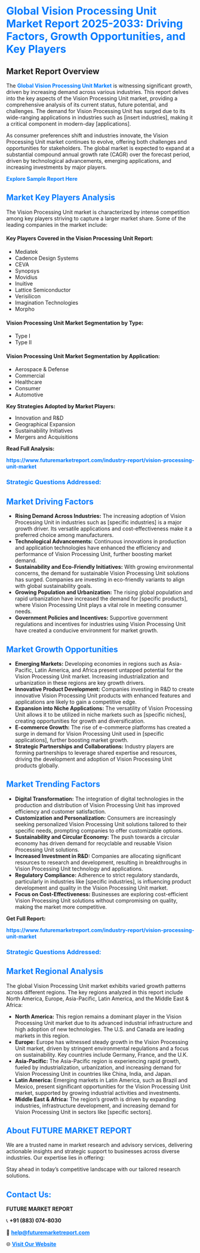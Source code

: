 <h1 style="color: #007BFF;">Global Vision Processing Unit Market Report 2025-2033: Driving Factors, Growth Opportunities, and Key Players</h1>

<section id="overview">
<h2>Market Report Overview</h2>
<p>The <a href="https://www.futuremarketreport.com/industry-report/vision-processing-unit-market" style="color: #007BFF; text-decoration: none;"><strong>Global Vision Processing Unit Market</strong></a> is witnessing significant growth, driven by increasing demand across various industries. This report delves into the key aspects of the Vision Processing Unit market, providing a comprehensive analysis of its current status, future potential, and challenges. The demand for Vision Processing Unit has surged due to its wide-ranging applications in industries such as [insert industries], making it a critical component in modern-day [applications].</p>
<p>As consumer preferences shift and industries innovate, the Vision Processing Unit market continues to evolve, offering both challenges and opportunities for stakeholders. The global market is expected to expand at a substantial compound annual growth rate (CAGR) over the forecast period, driven by technological advancements, emerging applications, and increasing investments by major players.</p>
</section>

<section id="overview">
<p><a href="https://www.futuremarketreport.com/request-sample/reportId=76112" style="color: #007BFF; text-decoration: none;"><strong>Explore Sample Report Here</strong></a></p>
</section>

<section id="key-players">
<h2 style="color: #007BFF;">Market Key Players Analysis</h2>
<p>The Vision Processing Unit market is characterized by intense competition among key players striving to capture a larger market share. Some of the leading companies in the market include:</p>
<h4>Key Players Covered in the Vision Processing Unit Report:</h4>
<ul><li>Mediatek</li><li>Cadence Design Systems</li><li>CEVA</li><li>Synopsys</li><li>Movidius</li><li>Inuitive</li><li>Lattice Semiconductor</li><li>Verisilicon</li><li>Imagination Technologies</li><li>Morpho</li></ul>
<h4>Vision Processing Unit Market Segmentation by Type:</h4>
<ul><li>Type I</li><li>Type II</li></ul>

<h4>Vision Processing Unit Market Segmentation by Application:</h4>
<ul><li>Aerospace &amp; Defense</li><li>Commercial</li><li>Healthcare</li><li>Consumer</li><li>Automotive</li></ul>
<p><strong>Key Strategies Adopted by Market Players:</strong></p>
<ul>
<li>Innovation and R&D</li>
<li>Geographical Expansion</li>
<li>Sustainability Initiatives</li>
<li>Mergers and Acquisitions</li>
</ul>
</section>

<section>
<p><strong>Read Full Analysis: </strong></p><a href="https://www.futuremarketreport.com/industry-report/vision-processing-unit-market" style="color: #007BFF; text-decoration: none;"><strong>https://www.futuremarketreport.com/industry-report/vision-processing-unit-market</strong></a>
<h3 style="color: #007BFF;">Strategic Questions Addressed:</h3>
</section>

<section id="driving-factors">
<h2 style="color: #007BFF;">Market Driving Factors</h2>
<ul>
<li><strong>Rising Demand Across Industries:</strong> The increasing adoption of Vision Processing Unit in industries such as [specific industries] is a major growth driver. Its versatile applications and cost-effectiveness make it a preferred choice among manufacturers.</li>
<li><strong>Technological Advancements:</strong> Continuous innovations in production and application technologies have enhanced the efficiency and performance of Vision Processing Unit, further boosting market demand.</li>
<li><strong>Sustainability and Eco-Friendly Initiatives:</strong> With growing environmental concerns, the demand for sustainable Vision Processing Unit solutions has surged. Companies are investing in eco-friendly variants to align with global sustainability goals.</li>
<li><strong>Growing Population and Urbanization:</strong> The rising global population and rapid urbanization have increased the demand for [specific products], where Vision Processing Unit plays a vital role in meeting consumer needs.</li>
<li><strong>Government Policies and Incentives:</strong> Supportive government regulations and incentives for industries using Vision Processing Unit have created a conducive environment for market growth.</li>
</ul>
</section>

<section id="growth-opportunities">
<h2 style="color: #007BFF;">Market Growth Opportunities</h2>
<ul>
<li><strong>Emerging Markets:</strong> Developing economies in regions such as Asia-Pacific, Latin America, and Africa present untapped potential for the Vision Processing Unit market. Increasing industrialization and urbanization in these regions are key growth drivers.</li>
<li><strong>Innovative Product Development:</strong> Companies investing in R&D to create innovative Vision Processing Unit products with enhanced features and applications are likely to gain a competitive edge.</li>
<li><strong>Expansion into Niche Applications:</strong> The versatility of Vision Processing Unit allows it to be utilized in niche markets such as [specific niches], creating opportunities for growth and diversification.</li>
<li><strong>E-commerce Growth:</strong> The rise of e-commerce platforms has created a surge in demand for Vision Processing Unit used in [specific applications], further boosting market growth.</li>
<li><strong>Strategic Partnerships and Collaborations:</strong> Industry players are forming partnerships to leverage shared expertise and resources, driving the development and adoption of Vision Processing Unit products globally.</li>
</ul>
</section>

<section id="trending-factors">
<h2 style="color: #007BFF;">Market Trending Factors</h2>
<ul>
<li><strong>Digital Transformation:</strong> The integration of digital technologies in the production and distribution of Vision Processing Unit has improved efficiency and customer satisfaction.</li>
<li><strong>Customization and Personalization:</strong> Consumers are increasingly seeking personalized Vision Processing Unit solutions tailored to their specific needs, prompting companies to offer customizable options.</li>
<li><strong>Sustainability and Circular Economy:</strong> The push towards a circular economy has driven demand for recyclable and reusable Vision Processing Unit solutions.</li>
<li><strong>Increased Investment in R&D:</strong> Companies are allocating significant resources to research and development, resulting in breakthroughs in Vision Processing Unit technology and applications.</li>
<li><strong>Regulatory Compliance:</strong> Adherence to strict regulatory standards, particularly in industries like [specific industries], is influencing product development and quality in the Vision Processing Unit market.</li>
<li><strong>Focus on Cost-Effectiveness:</strong> Businesses are exploring cost-efficient Vision Processing Unit solutions without compromising on quality, making the market more competitive.</li>
</ul>
</section>

<section>
<p><strong>Get Full Report: </strong></p><a href="https://www.futuremarketreport.com/industry-report/vision-processing-unit-market" style="color: #007BFF; text-decoration: none;"><strong>https://www.futuremarketreport.com/industry-report/vision-processing-unit-market</strong></a>
<h3 style="color: #007BFF;">Strategic Questions Addressed:</h3>
</section>


<section id="regional-analysis">
<h2 style="color: #007BFF;">Market Regional Analysis</h2>
<p>The global Vision Processing Unit market exhibits varied growth patterns across different regions. The key regions analyzed in this report include North America, Europe, Asia-Pacific, Latin America, and the Middle East & Africa:</p>
<ul>
<li><strong>North America:</strong> This region remains a dominant player in the Vision Processing Unit market due to its advanced industrial infrastructure and high adoption of new technologies. The U.S. and Canada are leading markets in this region.</li>
<li><strong>Europe:</strong> Europe has witnessed steady growth in the Vision Processing Unit market, driven by stringent environmental regulations and a focus on sustainability. Key countries include Germany, France, and the U.K.</li>
<li><strong>Asia-Pacific:</strong> The Asia-Pacific region is experiencing rapid growth, fueled by industrialization, urbanization, and increasing demand for Vision Processing Unit in countries like China, India, and Japan.</li>
<li><strong>Latin America:</strong> Emerging markets in Latin America, such as Brazil and Mexico, present significant opportunities for the Vision Processing Unit market, supported by growing industrial activities and investments.</li>
<li><strong>Middle East & Africa:</strong> The region’s growth is driven by expanding industries, infrastructure development, and increasing demand for Vision Processing Unit in sectors like [specific sectors].</li>
</ul>
</section>

<footer>
<h2 style="color: #007BFF;">About FUTURE MARKET REPORT</h2>
<p>We are a trusted name in market research and advisory services, delivering actionable insights and strategic support to businesses across diverse industries. Our expertise lies in offering:</p>

<p>Stay ahead in today’s competitive landscape with our tailored research solutions.</p>

<h2 style="color: #007BFF;">Contact Us:</h2>
<p><strong>FUTURE MARKET REPORT</strong></p>
<p>📞 <strong>+91 (883) 074-8030</strong></p>
<p>📧 <strong><a href="mailto:help@futuremarketreport.com" style="color: #007BFF;">help@futuremarketreport.com</a></strong></p>
<p>🌐 <strong><a href="https://www.futuremarketreport.com/" style="color: #007BFF;">Visit Our Website</a></strong></p>
</footer>